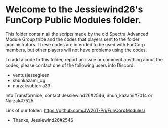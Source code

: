 # Welcome to the Jessiewind26's FunCorp Public Modules folder.

This folder contain all the scripts made by the old Spectra Advanced Module Group tribe and the codes that players sent to the folder administrators.
These codes are intended to be used with FunCorp members, but other players will not have problems using the codes.

To add a code to this folder, report an issue or comment anything about the codes, please contact one of the following users into Discord:
- ventusjessegleen
- shunkazami_cg
- nurzaksubterra33

Into Transformice, contact Jessiewind26#2546, Shun_kazami#7014 or Nurzak#7525.

Link of our folder:
https://github.com/JW26T-Prj/FunCorpModules/

- Thanks, Jessiewind26#2546
